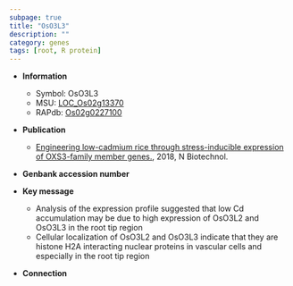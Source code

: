```yaml
---
subpage: true
title: "OsO3L3"
description: ""
category: genes
tags: [root, R protein]
---
```


* **Information**  
    + Symbol: OsO3L3  
    + MSU: [LOC_Os02g13370](http://rice.plantbiology.msu.edu/cgi-bin/ORF_infopage.cgi?orf=LOC_Os02g13370)  
    + RAPdb: [Os02g0227100](http://rapdb.dna.affrc.go.jp/viewer/gbrowse_details/irgsp1?name=Os02g0227100)  

* **Publication**  
    + [Engineering low-cadmium rice through stress-inducible expression of OXS3-family member genes.](http://www.ncbi.nlm.nih.gov/pubmed?term=Engineering+low-cadmium+rice+through+stress-inducible+expression+of+OXS3-family+member+genes.%5BTitle%5D), 2018, N Biotechnol.

* **Genbank accession number**  

* **Key message**  
    + Analysis of the expression profile suggested that low Cd accumulation may be due to high expression of OsO3L2 and OsO3L3 in the root tip region
    + Cellular localization of OsO3L2 and OsO3L3 indicate that they are histone H2A interacting nuclear proteins in vascular cells and especially in the root tip region

* **Connection**  



